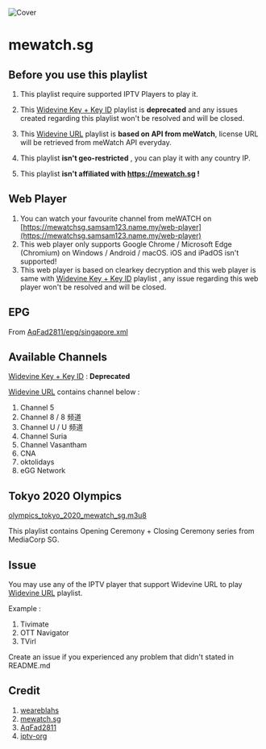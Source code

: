 ![Cover](https://play-lh.googleusercontent.com/pvoIUgtbvS3XuxLTDkDOghF59twl66Vx-aalb74yOTKYLz3t17y7MJFtbwTfV0itWA)
# mewatch.sg

## Before you use this playlist
1. This playlist require supported IPTV Players to play it.

2. This [Widevine Key + Key ID](https://mewatchsg.samsam123.name.my/mewatchsg_drm_wv_key.m3u8) playlist is **deprecated** and any issues created regarding this playlist won't be resolved and will be closed.

3. This [Widevine URL](https://mewatchsg.samsam123.name.my/mewatchsg_drm_wv_url.m3u8) playlist is **based on API from meWatch**, license URL will be retrieved from meWatch API everyday.

4. This playlist **isn't geo-restricted** , you can play it with any country IP.

5. This playlist **isn't affiliated with https://mewatch.sg !**

## Web Player
1. You can watch your favourite channel from meWATCH on [https://mewatchsg.samsam123.name.my/web-player](https://mewatchsg.samsam123.name.my/web-player)
2. This web player only supports Google Chrome / Microsoft Edge (Chromium) on Windows / Android / macOS. iOS and iPadOS isn't supported!
3. This web player is based on clearkey decryption and this web player is same with [Widevine Key + Key ID](https://mewatchsg.samsam123.name.my/mewatchsg_drm_wv_key.m3u8) playlist , any issue regarding this web player won't be resolved and will be closed.

## EPG
From [AqFad2811/epg/singapore.xml](https://github.com/AqFad2811/epg/blob/main/singapore.xml)

## Available Channels
[Widevine Key + Key ID](https://mewatchsg.samsam123.name.my/mewatchsg_drm_wv_key.m3u8) : **Deprecated**

[Widevine URL](https://mewatchsg.samsam123.name.my/mewatchsg_drm_wv_url.m3u8) contains channel below :
1. Channel 5
2. Channel 8 / 8 频道
3. Channel U / U 频道
4. Channel Suria 
5. Channel Vasantham 
6. CNA
7. oktolidays 
8. eGG Network 


## Tokyo 2020 Olympics
[olympics_tokyo_2020_mewatch_sg.m3u8](https://mewatchsg.samsam123.name.my/olympics_tokyo_2020_mewatch_sg.m3u8)

This playlist contains Opening Ceremony + Closing Ceremony series from MediaCorp SG.

## Issue
You may use any of the IPTV player that support Widevine URL to play [Widevine URL](https://mewatchsg.samsam123.name.my/mewatchsg_drm_wv_url.m3u8) playlist.

Example :

1. Tivimate
2. OTT Navigator
3. TVirl

Create an issue if you experienced any problem that didn't stated in README.md

## Credit
1. [weareblahs](https://github.com/weareblahs)
2. [mewatch.sg](https://mewatch.sg)
3. [AqFad2811](https://github.com/AqFad2811)
4. [iptv-org](https://github.com/iptv-org)
